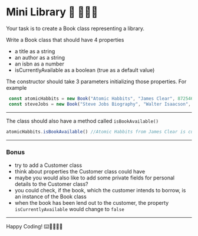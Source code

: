 
# Mini Library :blue_book: :open_book::notebook_with_decorative_cover::orange_book:


Your task is to create a Book class representing a library.

Write a Book class that should have 4 properties

- a title as a string
- an author as a string
- an isbn as a number
- isCurrentlyAvailable as a boolean (true as a default value)

The constructor should take 3 parameters initializing those properties. For example


```js
 const atomicHabbits = new Book("Atomic Habbits", "James Clear", 87254612)
 const steveJobs = new Book("Steve Jobs Biography", "Walter Isaacson", 5561246)
```
---

The class should also have a method called `isBookAvailable()`

```js
atomicHabbits.isBookAvailable() //Atomic Habbits from James Clear is currently available.
```

---

### Bonus 

- try to add a Customer class
- think about properties the Customer class could have
- maybe you would also like to add some private fields for personal details to the Customer class?
- you could check, if the book, which the customer intends to borrow, is an instance of the Book class
- when the book has been lend out to the customer, the property `isCurrentlyAvailable` would change to `false`

---


Happy Coding! :keyboard::woman_technologist::man_technologist:





